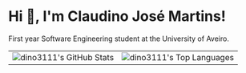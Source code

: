 <h1>Hi 👋, I'm Claudino José Martins!</h1>
<p>First year Software Engineering student at the University of Aveiro.</p>

<table>
    <td>
      <img src="https://github-readme-stats.vercel.app/api?username=dino3111&theme=dark&show_icons=true&hide_border=true&count_private=true" 
           alt="dino3111's GitHub Stats" />
    </td>
    <td>
      <img src="https://github-readme-stats.vercel.app/api/top-langs/?username=dino3111&theme=dark&show_icons=true&hide_border=true&layout=compact" 
           alt="dino3111's Top Languages" />
    </td>
</table>
